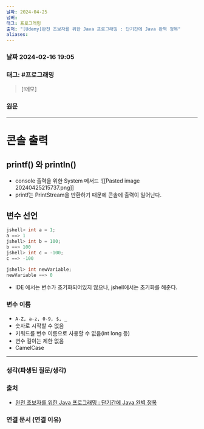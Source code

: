 ```yaml
---
날짜: 2024-04-25
넘버: 
태그: 프로그래밍
출처: "[Udemy]완전 초보자를 위한 Java 프로그래밍 : 단기간에 Java 완벽 정복"
aliases:
---
```

### 날짜  2024-02-16 19:05

### 태그:   #프로그래밍

>[!메모]
>

### 원문
---
# 콘솔 출력
## printf() 와 println()
- console 출력을 위한 System 메서드 
![[Pasted image 20240425215737.png]]
- printf는 PrintStream을 반환하기 때문에 콘솔에 출력이 일어난다.
## 변수 선언
```java
jshell> int a = 1;
a ==> 1
jshell> int b = 100;
b ==> 100
jshell> int c = -100;
c ==> -100

jshell> int newVariable;
newVariable ==> 0
```
- IDE 에서는 변수가 초기화되어있지 않으나, jshell에서는 초기화를 해준다.
### 변수 이름 
- `A-Z, a-z, 0-9, $, _`
- 숫자로 시작할 수 없음
- 키워드를 변수 이름으로 사용할 수 없음(int long 등)
- 변수 길이는 제한 없음
- CamelCase

---
### 생각(파생된 질문/생각)

### 출처
- [완전 초보자를 위한 Java 프로그래밍 : 단기간에 Java 완벽 정복](https://www.udemy.com/course/best-java-programming/?couponCode=ST6MT42324)

### 연결 문서 (연결 이유)
